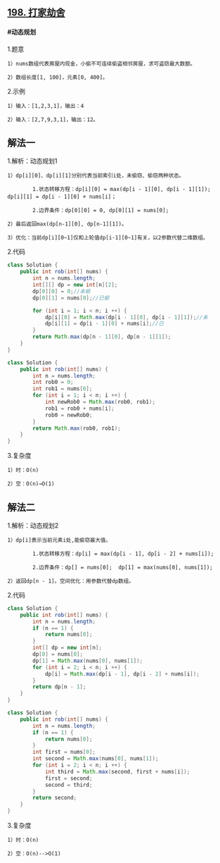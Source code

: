 ## [198. 打家劫舍](https://leetcode.cn/problems/house-robber/description/)

#### #动态规划
1.题意

    1）nums数组代表房屋内现金，小偷不可连续偷盗相邻房屋，求可盗窃最大数额。

    2）数组长度[1, 100]，元素[0, 400]。

2.示例

    1）输入：[1,2,3,1]，输出：4

    2）输入：[2,7,9,3,1]，输出：12。

## 解法一
1.解析：动态规划1

    1）dp[i][0]、dp[i][1]分别代表当前索引i处，未偷窃、偷窃两种状态。

            1.状态转移方程：dp[i][0] = max(dp[i - 1][0], dp[i - 1][1]); dp[i][1] = dp[i - 1][0] + nums[i]； 

            2.边界条件：dp[0][0] = 0, dp[0][1] = nums[0];

    2）最后返回max(dp[n-1][0], dp[n-1][1])。

    3）优化：当前dp[i][0~1]仅和上轮值dp[i-1][0~1]有关，以2参数代替二维数组。

2.代码
```java
class Solution {
    public int rob(int[] nums) {
        int n = nums.length;
        int[][] dp = new int[n][2];
        dp[0][0] = 0;//未偷
        dp[0][1] = nums[0];//已偷

        for (int i = 1; i < n; i ++) {
            dp[i][0] = Math.max(dp[i - 1][0], dp[i - 1][1]);//未
            dp[i][1] = dp[i - 1][0] + nums[i];//已
        }
        return Math.max(dp[n - 1][0], dp[n - 1][1]);      
    }
}
```
```java
class Solution {
    public int rob(int[] nums) {    
        int n = nums.length;
        int rob0 = 0;
        int rob1 = nums[0];
        for (int i = 1; i < n; i ++) {
            int newRob0 = Math.max(rob0, rob1);
            rob1 = rob0 + nums[i];
            rob0 = newRob0;
        }
        return Math.max(rob0, rob1);     
    }
}
```

3.复杂度

    1）时：O(n)

    2）空：O(n)→O(1)

## 解法二
1.解析：动态规划2

    1）dp[i]表示当前元素i处,能偷窃最大值。

            1.状态转移方程：dp[i] = max(dp[i - 1], dp[i - 2] + nums[i]);

            2.边界条件：dp[] = nums[0];  dp[1] = max(nums[0], nums[1]);

    2）返回dp[n - 1]。空间优化：用参数代替dp数组。

2.代码
```java
class Solution {
    public int rob(int[] nums) {               
        int n = nums.length;
        if (n == 1) {
            return nums[0];
        }
        int[] dp = new int[n];
        dp[0] = nums[0];
        dp[1] = Math.max(nums[0], nums[1]);
        for (int i = 2; i < n; i ++) {
            dp[i] = Math.max(dp[i - 1], dp[i - 2] + nums[i]);
        }
        return dp[n - 1];        
    }
}
```

```java
class Solution {
    public int rob(int[] nums) {
        int n = nums.length;
        if (n == 1) {
            return nums[0];
        }
        int first = nums[0];
        int second = Math.max(nums[0], nums[1]);
        for (int i = 2; i < n; i ++) {
            int third = Math.max(second, first + nums[i]);
            first = second;
            second = third;
        }
        return second;
    }
}
```
3.复杂度

    1）时：O(n)

    2）空：O(n)-->O(1)